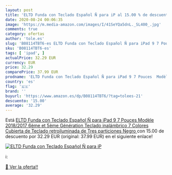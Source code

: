 ```yaml
---
layout: post
title: 'ELTD Funda con Teclado Español Ñ para iP al 15.00 % de descuento'
date: 2020-08-24 00:06:35
image: 'https://m.media-amazon.com/images/I/41SeYQa5dnL._SL400_.jpg'
comments: true
category: ofertas
author: 'tole.es'
slug: 'B08114TBT6-es ELTD Funda con Teclado Español Ñ para iPad 9 7 Pouces...'
sku: 'B08114TBT6-es'
tags: [ 'ipad', ]
actualPrice: 32.29 EUR
currency: EUR
price: 32.29
comparePrice: 37.99 EUR
prodname: 'ELTD Funda con Teclado Español Ñ para iPad 9 7 Pouces  Modèle 2018/2017  6ème et 5ème Génération   Teclado inalámbrico 7 Colores Cubierta de Teclado retroiluminada de Tres particiones   Negro '
country: 'es'
flag: '🇪🇸'
brand: ''
buyurl: 'https://www.amazon.es/dp/B08114TBT6/?tag=tolees-21'
descuento: '15.00'
average: '32.29'
---
```


Está [ELTD Funda con Teclado Español Ñ para iPad 9 7 Pouces  Modèle 2018/2017  6ème et 5ème Génération   Teclado inalámbrico 7 Colores Cubierta de Teclado retroiluminada de Tres particiones   Negro ](https://www.amazon.es/dp/B08114TBT6/?tag=tolees-21) con 15.00 de descuento por 32.29 EUR (original: 37.99 EUR) en el siguiente enlace!

[![ELTD Funda con Teclado Español Ñ para iP](https://m.media-amazon.com/images/I/41SeYQa5dnL._SL400_.jpg)](https://www.amazon.es/dp/B08114TBT6/?tag=tolees-21)

ℹ️:


[🛒 Ver la oferta!!](https://www.amazon.es/dp/B08114TBT6/?tag=tolees-21)
